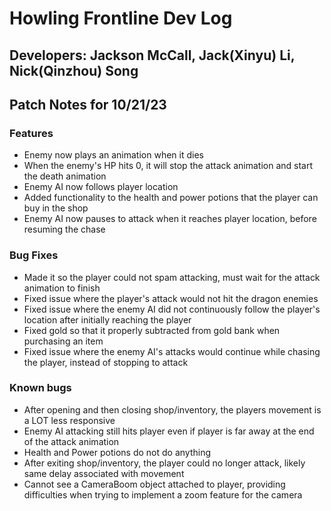 # Howling Frontline Dev Log
## Developers: Jackson McCall, Jack(Xinyu) Li, Nick(Qinzhou) Song

## Patch Notes for 10/21/23

### Features
- Enemy now plays an animation when it dies
- When the enemy's HP hits 0, it will stop the attack animation and start the death animation
- Enemy AI now follows player location
- Added functionality to the health and power potions that the player can buy in the shop
- Enemy AI now pauses to attack when it reaches player location, before resuming the chase

### Bug Fixes
- Made it so the player could not spam attacking, must wait for the attack animation to finish
- Fixed issue where the player's attack would not hit the dragon enemies
- Fixed issue where the enemy AI did not continuously follow the player's location after initially reaching the player
- Fixed gold so that it properly subtracted from gold bank when purchasing an item
- Fixed issue where the enemy AI's attacks would continue while chasing the player, instead of stopping to attack

### Known bugs
- After opening and then closing shop/inventory, the players movement is a LOT less responsive
- Enemy AI attacking still hits player even if player is far away at the end of the attack animation
- Health and Power potions do not do anything
- After exiting shop/inventory, the player could no longer attack, likely same delay associated with movement
- Cannot see a CameraBoom object attached to player, providing difficulties when trying to implement a zoom feature for the camera
